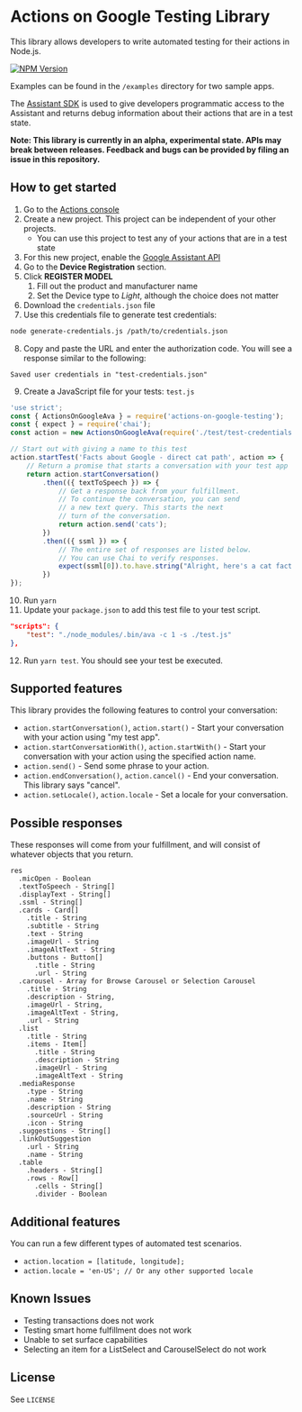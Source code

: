 # Actions on Google Testing Library
This library allows developers to write automated testing for their actions in Node.js.

[![NPM Version](https://img.shields.io/npm/v/actions-on-google-testing.svg)](https://www.npmjs.org/package/actions-on-google-testing)

Examples can be found in the `/examples` directory for two sample apps.

The [Assistant SDK](https://developers.google.com/assistant/sdk) is used to give developers
programmatic access to the Assistant and returns debug information about their actions that
are in a test state.

**Note: This library is currently in an alpha, experimental state. APIs may break between releases. Feedback and bugs can be provided by filing an issue in this repository.**

## How to get started

1. Go to the [Actions console](http://console.actions.google.com)
2. Create a new project. This project can be independent of your other projects.
    * You can use this project to test any of your actions that are in a test state
3. For this new project, enable the [Google Assistant API](https://console.developers.google.com/apis/api/embeddedassistant.googleapis.com/overview)
4. Go to the **Device Registration** section.
5. Click **REGISTER MODEL**
    1. Fill out the product and manufacturer name
    1. Set the Device type to *Light*, although the choice does not matter
6. Download the `credentials.json` file
7. Use this credentials file to generate test credentials:

```bash
node generate-credentials.js /path/to/credentials.json
```

8. Copy and paste the URL and enter the authorization code. You will see a response
similar to the following:

`Saved user credentials in "test-credentials.json"`

9. Create a JavaScript file for your tests: `test.js`

```javascript
'use strict';
const { ActionsOnGoogleAva } = require('actions-on-google-testing');
const { expect } = require('chai');
const action = new ActionsOnGoogleAva(require('./test/test-credentials.json'));

// Start out with giving a name to this test
action.startTest('Facts about Google - direct cat path', action => {
    // Return a promise that starts a conversation with your test app
    return action.startConversation()
        .then(({ textToSpeech }) => {
            // Get a response back from your fulfillment.
            // To continue the conversation, you can send
            // a new text query. This starts the next
            // turn of the conversation.
            return action.send('cats');
        })
        .then(({ ssml }) => {
            // The entire set of responses are listed below.
            // You can use Chai to verify responses.
            expect(ssml[0]).to.have.string("Alright, here's a cat fact.")
        })
});
```

10. Run `yarn`
11. Update your `package.json` to add this test file to your test script.

```JSON
"scripts": {
    "test": "./node_modules/.bin/ava -c 1 -s ./test.js"
},
```
12. Run `yarn test`. You should see your test be executed.

## Supported features

This library provides the following features to control your conversation:

* `action.startConversation()`, `action.start()` - Start your conversation with your action using "my test app".
* `action.startConversationWith()`, `action.startWith()` - Start your conversation with your action using the specified action name.
* `action.send()` - Send some phrase to your action.
* `action.endConversation()`, `action.cancel()` - End your conversation. This library says "cancel".
* `action.setLocale()`, `action.locale` - Set a locale for your conversation.

## Possible responses

These responses will come from your fulfillment, and will consist of whatever
objects that you return.

```
res
  .micOpen - Boolean
  .textToSpeech - String[]
  .displayText - String[]
  .ssml - String[]
  .cards - Card[]
    .title - String
    .subtitle - String
    .text - String
    .imageUrl - String
    .imageAltText - String
    .buttons - Button[]
      .title - String
      .url - String
  .carousel - Array for Browse Carousel or Selection Carousel
    .title - String
    .description - String,
    .imageUrl - String,
    .imageAltText - String,
    .url - String
  .list
    .title - String
    .items - Item[]
      .title - String
      .description - String
      .imageUrl - String
      .imageAltText - String
  .mediaResponse
    .type - String
    .name - String
    .description - String
    .sourceUrl - String
    .icon - String
  .suggestions - String[]
  .linkOutSuggestion
    .url - String
    .name - String
  .table
    .headers - String[]
    .rows - Row[]
      .cells - String[]
      .divider - Boolean
```

## Additional features

You can run a few different types of automated test scenarios.

* `action.location = [latitude, longitude];`
* `action.locale = 'en-US'; // Or any other supported locale`

## Known Issues

* Testing transactions does not work
* Testing smart home fulfillment does not work
* Unable to set surface capabilities
* Selecting an item for a ListSelect and CarouselSelect do not work

## License
See `LICENSE`